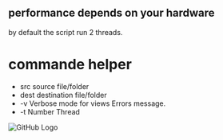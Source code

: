 ## performance depends on your hardware  

by default the script run 2 threads.  

# commande helper 
- src source file/folder
- dest destination file/folder
- -v Verbose mode for views Errors message.
- -t Number Thread

![GitHub Logo](https://i.ibb.co/h8YWJrv/Capture-du-2019-05-26-05-41-49.png)

